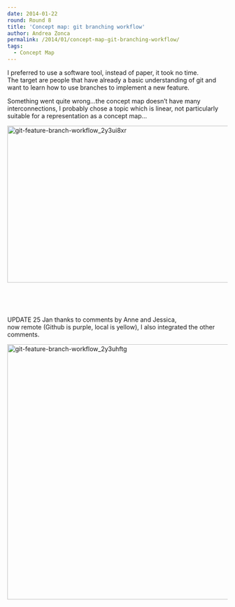 ```yaml
---
date: 2014-01-22
round: Round 8
title: 'Concept map: git branching workflow'
author: Andrea Zonca
permalink: /2014/01/concept-map-git-branching-workflow/
tags:
  - Concept Map
---
```

I preferred to use a software tool, instead of paper, it took no time.  
The target are people that have already a basic understanding of git and want to learn how to use branches to implement a new feature.

<!--more-->Something went quite wrong&#8230;the concept map doesn&#8217;t have many interconnections, I probably chose a topic which is linear, not particularly suitable for a representation as a concept map&#8230;

[<img class="alignnone  wp-image-5559" alt="git-feature-branch-workflow_2y3ui8xr" src="http://teaching.software-carpentry.org/wp-content/uploads/2014/01/git-feature-branch-workflow_2y3ui8xr.jpg" width="743" height="359" />][1]

&nbsp;

&nbsp;

UPDATE 25 Jan thanks to comments by Anne and Jessica,  
now remote (Github is purple, local is yellow), I also integrated the other comments.

[<img class="alignnone size-full wp-image-5688" alt="git-feature-branch-workflow_2y3uhftg" src="http://teaching.software-carpentry.org/wp-content/uploads/2014/01/git-feature-branch-workflow_2y3uhftg.jpg" width="1060" height="584" />][2]

 [1]: http://teaching.software-carpentry.org/wp-content/uploads/2014/01/git-feature-branch-workflow_2y3ui8xr.jpg
 [2]: http://teaching.software-carpentry.org/wp-content/uploads/2014/01/git-feature-branch-workflow_2y3uhftg.jpg
